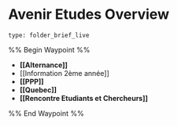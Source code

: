 # Avenir Etudes Overview
 
```ccard
type: folder_brief_live
```
 
%% Begin Waypoint %%
- **[[Alternance]]**
- [[Information 2ème année]]
- **[[PPP]]**
- **[[Quebec]]**
- **[[Rencontre Etudiants et Chercheurs]]**

%% End Waypoint %%